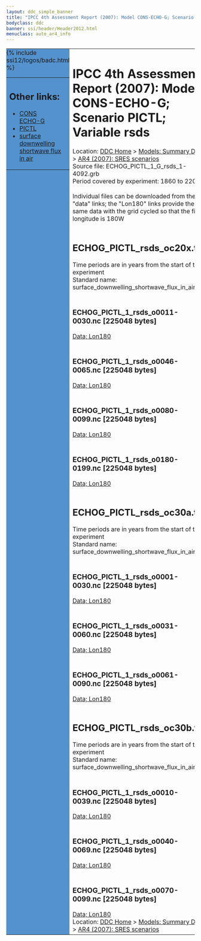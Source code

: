 ```yaml
---
layout: ddc_simple_banner
title: "IPCC 4th Assessment Report (2007): Model CONS-ECHO-G; Scenario PICTL; Variable rsds"
bodyclass: ddc
banner: ssi/header/Header2012.html
menuclass: auto_ar4_info
---
```



<table width="100%" border="0" cellspacing="0" cellpadding="0" style="border-collapse: collapse;">
<tr style="margin:0;padding:0;border:0;">
<td style="margin:0;padding:0;border:0;height:1pt;width:150pt;background:#5492CD;" valign="top" >

<div id="lh-col2" class="auto_ar4_info">
<table class="menumain" bgcolor="#5492CD" cellspacing="0" width="100%" border="0">
<tr><td>
<h2> Other links:</h2>
<ul>
<li><a href="/auto/ar4/model-CONS-ECHO-G.html">CONS<br/>ECHO-G</a></li>
<li><a href="/auto/ar4/scenario-PICTL.html">PICTL</a></li>
<li><a href="/auto/ar4/var-surface_downwelling_shortwave_flux_in_air.html">surface downwelling<br/> shortwave flux in air</a></li>
</ul>
</td></tr>
{% include ssi12/logos/badc.html %}
</table>
</div>
</td>
<td><h1>IPCC 4th Assessment Report (2007): Model CONS-ECHO-G; Scenario PICTL; Variable rsds</h1>

<!-- Breadcrumb1 -->
<div id="breadcrumb1" align="left">
Location: <a href="/index.html">DDC Home</a> > <a href="/sim/gcm_clim/">Models: Summary Data</a>
> <a href="/sim/gcm_clim/SRES_AR4/index.html">AR4 (2007): SRES scenarios</a>
</div>
<!-- End of Breadcrumb1 -->Source file: ECHOG_PICTL_1_G_rsds_1-4092.grb
<br/>
Period covered by experiment: 1860 to 2200<br/>
<br/>Individual files can be downloaded from the "data" links; the "Lon180" links provide the same data
         with the grid cycled so that the first longitude is 180W<br/>
<br/><h2>ECHOG_PICTL_rsds_oc20x.tar</h2>
Time periods are in years from the start of the experiment<br/>
Standard name: surface_downwelling_shortwave_flux_in_air<br>
<br/><h3>ECHOG_PICTL_1_rsds_o0011-0030.nc [225048 bytes]</h3>
<a href="/cgi-bin/downl/ar4_nc/rsds/ECHOG_PICTL_1_rsds_o0011-0030.nc">Data; </a><a href="/cgi-bin/downl/ar4_nc/rsds/ECHOG_PICTL_1_rsds_o0011-0030.cyto180.nc"> Lon180</a><br/>
<br/><h3>ECHOG_PICTL_1_rsds_o0046-0065.nc [225048 bytes]</h3>
<a href="/cgi-bin/downl/ar4_nc/rsds/ECHOG_PICTL_1_rsds_o0046-0065.nc">Data; </a><a href="/cgi-bin/downl/ar4_nc/rsds/ECHOG_PICTL_1_rsds_o0046-0065.cyto180.nc"> Lon180</a><br/>
<br/><h3>ECHOG_PICTL_1_rsds_o0080-0099.nc [225048 bytes]</h3>
<a href="/cgi-bin/downl/ar4_nc/rsds/ECHOG_PICTL_1_rsds_o0080-0099.nc">Data; </a><a href="/cgi-bin/downl/ar4_nc/rsds/ECHOG_PICTL_1_rsds_o0080-0099.cyto180.nc"> Lon180</a><br/>
<br/><h3>ECHOG_PICTL_1_rsds_o0180-0199.nc [225048 bytes]</h3>
<a href="/cgi-bin/downl/ar4_nc/rsds/ECHOG_PICTL_1_rsds_o0180-0199.nc">Data; </a><a href="/cgi-bin/downl/ar4_nc/rsds/ECHOG_PICTL_1_rsds_o0180-0199.cyto180.nc"> Lon180</a><br/>
<br/><h2>ECHOG_PICTL_rsds_oc30a.tar</h2>
Time periods are in years from the start of the experiment<br/>
Standard name: surface_downwelling_shortwave_flux_in_air<br>
<br/><h3>ECHOG_PICTL_1_rsds_o0001-0030.nc [225048 bytes]</h3>
<a href="/cgi-bin/downl/ar4_nc/rsds/ECHOG_PICTL_1_rsds_o0001-0030.nc">Data; </a><a href="/cgi-bin/downl/ar4_nc/rsds/ECHOG_PICTL_1_rsds_o0001-0030.cyto180.nc"> Lon180</a><br/>
<br/><h3>ECHOG_PICTL_1_rsds_o0031-0060.nc [225048 bytes]</h3>
<a href="/cgi-bin/downl/ar4_nc/rsds/ECHOG_PICTL_1_rsds_o0031-0060.nc">Data; </a><a href="/cgi-bin/downl/ar4_nc/rsds/ECHOG_PICTL_1_rsds_o0031-0060.cyto180.nc"> Lon180</a><br/>
<br/><h3>ECHOG_PICTL_1_rsds_o0061-0090.nc [225048 bytes]</h3>
<a href="/cgi-bin/downl/ar4_nc/rsds/ECHOG_PICTL_1_rsds_o0061-0090.nc">Data; </a><a href="/cgi-bin/downl/ar4_nc/rsds/ECHOG_PICTL_1_rsds_o0061-0090.cyto180.nc"> Lon180</a><br/>
<br/><h2>ECHOG_PICTL_rsds_oc30b.tar</h2>
Time periods are in years from the start of the experiment<br/>
Standard name: surface_downwelling_shortwave_flux_in_air<br>
<br/><h3>ECHOG_PICTL_1_rsds_o0010-0039.nc [225048 bytes]</h3>
<a href="/cgi-bin/downl/ar4_nc/rsds/ECHOG_PICTL_1_rsds_o0010-0039.nc">Data; </a><a href="/cgi-bin/downl/ar4_nc/rsds/ECHOG_PICTL_1_rsds_o0010-0039.cyto180.nc"> Lon180</a><br/>
<br/><h3>ECHOG_PICTL_1_rsds_o0040-0069.nc [225048 bytes]</h3>
<a href="/cgi-bin/downl/ar4_nc/rsds/ECHOG_PICTL_1_rsds_o0040-0069.nc">Data; </a><a href="/cgi-bin/downl/ar4_nc/rsds/ECHOG_PICTL_1_rsds_o0040-0069.cyto180.nc"> Lon180</a><br/>
<br/><h3>ECHOG_PICTL_1_rsds_o0070-0099.nc [225048 bytes]</h3>
<a href="/cgi-bin/downl/ar4_nc/rsds/ECHOG_PICTL_1_rsds_o0070-0099.nc">Data; </a><a href="/cgi-bin/downl/ar4_nc/rsds/ECHOG_PICTL_1_rsds_o0070-0099.cyto180.nc"> Lon180</a><br/>
<!-- Breadcrumb2 -->
<div id="breadcrumb2" align="left">
Location: <a href="/index.html">DDC Home</a> > <a href="/sim/gcm_clim/">Models: Summary Data</a>
> <a href="/sim/gcm_clim/SRES_AR4/index.html">AR4 (2007): SRES scenarios</a>
</div>
<!-- End of Breadcrumb2 --></td></tr></table>
